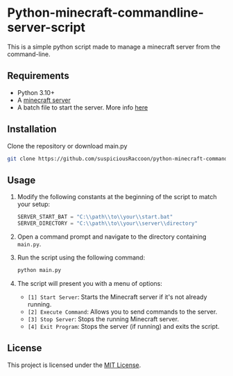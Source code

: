 # Python-minecraft-commandline-server-script
This is a simple python script made to manage a minecraft server from the command-line.

## Requirements
- Python 3.10+
- A [minecraft server](https://www.minecraft.net/en-us/download/server)
- A batch file to start the server. More info [here](https://minecraft.fandom.com/wiki/Tutorials/Setting_up_a_server#Configuring_the_environment)

## Installation
Clone the repository or download main.py
```bash
git clone https://github.com/suspiciousRaccoon/python-minecraft-commandline-server-script.git
```

## Usage
1. Modify the following constants at the beginning of the script to match your setup:

    ```python
    SERVER_START_BAT = "C:\\path\\to\\your\\start.bat"
    SERVER_DIRECTORY = "C:\\path\\to\\your\\server\\directory"
    ```
    
2. Open a command prompt and navigate to the directory containing `main.py`.

3. Run the script using the following command:

    ```bash
    python main.py
    ```

4. The script will present you with a menu of options:

    - `[1] Start Server`: Starts the Minecraft server if it's not already running.
    - `[2] Execute Command`: Allows you to send commands to the server. 
    - `[3] Stop Server`: Stops the running Minecraft server.
    - `[4] Exit Program`: Stops the server (if running) and exits the script.

## License

This project is licensed under the [MIT License](LICENSE).

